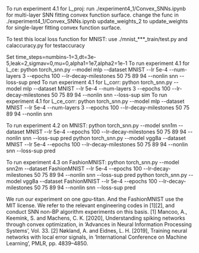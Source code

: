 To run experiment 4.1 for L_proj:
run ./experiment4_1/Convex_SNNs.ipynb for multi-layer SNN fitting convex function surface.
change the func in ./experiment4_1/Convex_SNNs.ipynb update_weights_2 to update_weights for single-layer fitting convex function surface.

To test this local loss function for MNIST:
use ./mnist_***_train/test.py and calaccuracy.py for testaccuracy

Set time_steps=numbins-1=3,dt=3e-5,leak=2,sigmav=0,mu=0,alpha1=1e7,alpha2=1e-1
To run experiment 4.1 for L_ce:
python torch_snn.py --model mlp --dataset MNIST --lr 5e-4 --num-layers 3 --epochs 100 --lr-decay-milestones 50 75 89 94 --nonlin snn --loss-sup pred
To run experiment 4.1 for L_corr:
python torch_snn.py --model mlp --dataset MNIST --lr 5e-4 --num-layers 3 --epochs 100 --lr-decay-milestones 50 75 89 94 --nonlin snn --loss-sup sim
To run experiment 4.1 for L_ce_corr:
python torch_snn.py --model mlp --dataset MNIST --lr 5e-4 --num-layers 3 --epochs 100 --lr-decay-milestones 50 75 89 94 --nonlin snn

To run experiment 4.2 on MNIST:
python torch_snn.py --model snn1m --dataset MNIST --lr 5e-4 --epochs 100 --lr-decay-milestones 50 75 89 94 --nonlin snn --loss-sup pred
python torch_snn.py --model vgg8a --dataset MNIST --lr 5e-4 --epochs 100 --lr-decay-milestones 50 75 89 94 --nonlin snn --loss-sup pred

To run experiment 4.3 on FashionMNIST:
python torch_snn.py --model snn2m --dataset FashionMNIST --lr 5e-4 --epochs 100 --lr-decay-milestones 50 75 89 94 --nonlin snn --loss-sup pred
python torch_snn.py --model vgg8a --dataset FashionMNIST --lr 5e-4 --epochs 100 --lr-decay-milestones 50 75 89 94 --nonlin snn --loss-sup pred


We run our experiment on one gpu-titan.
And the FashionMNIST use the MIT license.
We refer to the relevant engineering codes in [1][2], and conduct SNN non-BP algorithm experiments on this basis.
[1] Mancoo, A., Keemink, S. and Machens, C. K. [2020], Understanding spiking networks through convex optimization, in ‘Advances in Neural Information Processing Systems’, Vol. 33.
[2] Nøkland, A. and Eidnes, L. H. [2019], Training neural networks with local error signals, in ‘International Conference on Machine Learning’, PMLR, pp. 4839–4850.

